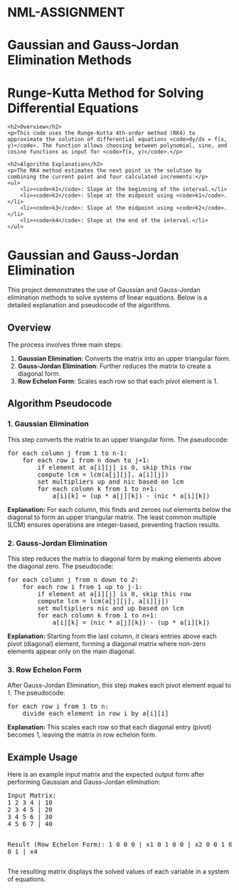 # NML-ASSIGNMENT


<h1>Gaussian and Gauss-Jordan Elimination Methods</h1>
</head>
<body>

 <h1>Runge-Kutta Method for Solving Differential Equations</h1>

    <h2>Overview</h2>
    <p>This code uses the Runge-Kutta 4th-order method (RK4) to approximate the solution of differential equations <code>dy/dx = f(x, y)</code>. The function allows choosing between polynomial, sine, and cosine functions as input for <code>f(x, y)</code>.</p>

    <h2>Algorithm Explanation</h2>
    <p>The RK4 method estimates the next point in the solution by combining the current point and four calculated increments:</p>
    <ul>
        <li><code>k1</code>: Slope at the beginning of the interval.</li>
        <li><code>k2</code>: Slope at the midpoint using <code>k1</code>.</li>
        <li><code>k3</code>: Slope at the midpoint using <code>k2</code>.</li>
        <li><code>k4</code>: Slope at the end of the interval.</li>
    </ul>
    
<h1>Gaussian and Gauss-Jordan Elimination</h1>

<p>This project demonstrates the use of Gaussian and Gauss-Jordan elimination methods to solve systems of linear equations. Below is a detailed explanation and pseudocode of the algorithms.</p>

<h2>Overview</h2>
<p>The process involves three main steps:</p>
<ol>
  <li><strong>Gaussian Elimination</strong>: Converts the matrix into an upper triangular form.</li>
  <li><strong>Gauss-Jordan Elimination</strong>: Further reduces the matrix to create a diagonal form.</li>
  <li><strong>Row Echelon Form</strong>: Scales each row so that each pivot element is 1.</li>
</ol>

<h2>Algorithm Pseudocode</h2>

<h3>1. Gaussian Elimination</h3>
<p>This step converts the matrix to an upper triangular form. The pseudocode:</p>
<pre>
for each column j from 1 to n-1:
    for each row i from n down to j+1:
        if element at a[i][j] is 0, skip this row
        compute lcm = lcm(a[j][j], a[i][j])
        set multipliers up and nic based on lcm
        for each column k from 1 to n+1:
            a[i][k] = (up * a[j][k]) - (nic * a[i][k])
</pre>

<p><strong>Explanation:</strong> For each column, this finds and zeroes out elements below the diagonal to form an upper triangular matrix. The least common multiple (LCM) ensures operations are integer-based, preventing fraction results.</p>

<h3>2. Gauss-Jordan Elimination</h3>
<p>This step reduces the matrix to diagonal form by making elements above the diagonal zero. The pseudocode:</p>
<pre>
for each column j from n down to 2:
    for each row i from 1 up to j-1:
        if element at a[i][j] is 0, skip this row
        compute lcm = lcm(a[j][j], a[i][j])
        set multipliers nic and up based on lcm
        for each column k from 1 to n+1:
            a[i][k] = (nic * a[j][k]) - (up * a[i][k])
</pre>

<p><strong>Explanation:</strong> Starting from the last column, it clears entries above each pivot (diagonal) element, forming a diagonal matrix where non-zero elements appear only on the main diagonal.</p>

<h3>3. Row Echelon Form</h3>
<p>After Gauss-Jordan Elimination, this step makes each pivot element equal to 1. The pseudocode:</p>
<pre>
for each row i from 1 to n:
    divide each element in row i by a[i][i]
</pre>

<p><strong>Explanation:</strong> This scales each row so that each diagonal entry (pivot) becomes 1, leaving the matrix in row echelon form.</p>

<h2>Example Usage</h2>
<p>Here is an example input matrix and the expected output form after performing Gaussian and Gauss-Jordan elimination:</p>
<pre>
Input Matrix:
1 2 3 4 | 10
2 3 4 5 | 20
3 4 5 6 | 30
4 5 6 7 | 40

Result (Row Echelon Form):
1 0 0 0 | x1
0 1 0 0 | x2
0 0 1 0 | x3
0 0 0 1 | x4
</pre>

<p>The resulting matrix displays the solved values of each variable in a system of equations.</p>

</body>
</html>
